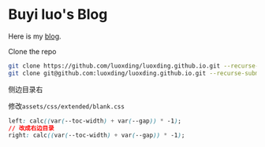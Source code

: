 # Buyi luo's Blog

Here is my [blog](https://luoxding.github.io/).

Clone the repo

```bash
git clone https://github.com/luoxding/luoxding.github.io.git --recurse-submodules
git clone git@github.com:luoxding/luoxding.github.io.git --recurse-submodules
```


侧边目录右

修改`assets/css/extended/blank.css`

```css
left: calc((var(--toc-width) + var(--gap)) * -1);
// 改成右边目录
right: calc((var(--toc-width) + var(--gap)) * -1);
```
